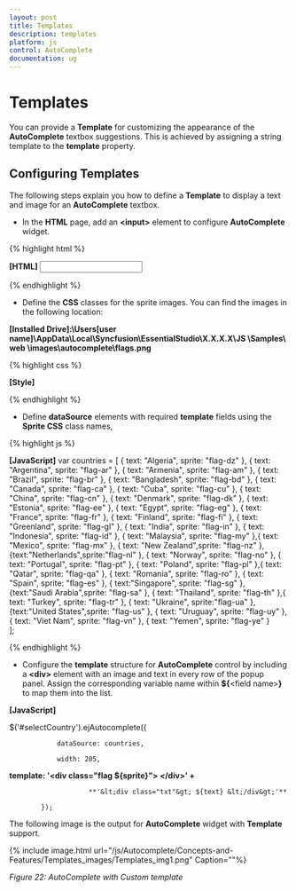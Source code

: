 ```yaml
---
layout: post
title: Templates
description: templates
platform: js
control: AutoComplete
documentation: ug
---
```


# Templates

You can provide a **Template** for customizing the appearance of the **AutoComplete** textbox suggestions. This is achieved by assigning a string template to the **template** property.

## Configuring Templates

The following steps explain you how to define a **Template** to display a text and image for an **AutoComplete** textbox.

* In the **HTML** page, add an **&lt;input&gt;** element to configure **AutoComplete** widget.



{% highlight html %}

**[HTML]**
         <input type="text" id="selectCountry" />


{% endhighlight %}



* Define the **CSS** classes for the sprite images. You can find the images in the following location:

**[Installed Drive]:\Users\[user name]\AppData\Local\Syncfusion\EssentialStudio\X.X.X.X\JS \Samples\ web \images\autocomplete\flags.png**



{% highlight css %}

**[Style]**
<style type="text/css" class="cssStyles">
        /* Sprite css for country flags */
        .flag
        {
            background: url("../images/autocomplete/flags.png") no-repeat;
            float: left;
            height: 15px;
            margin-right: 10px;
            margin-top: 3px;
            width: 25px;
        }

        .flag.flag-am {background-position: -25px 0}
        .flag.flag-ar {background-position: -50px 0}
        .flag.flag-bd {background-position: -75px 0}
        .flag.flag-br {background-position: -100px 0}
        .flag.flag-ca {background-position: -125px 0}
        .flag.flag-cn {background-position: 0 -15px}
        .flag.flag-cu {background-position: -25px -15px}
        .flag.flag-dk {background-position: -50px -15px}
        .flag.flag-dz {background-position: -75px -15px}
        .flag.flag-ee {background-position: -100px -15px}
        .flag.flag-eg {background-position: -125px -15px}
        .flag.flag-es {background-position: 0 -30px}
        .flag.flag-fi {background-position: -25px -30px}
        .flag.flag-fr {background-position: -50px -30px}
        .flag.flag-gl {background-position: -75px -30px}
        .flag.flag-id {background-position: -100px -30px}
        .flag.flag-in {background-position: -125px -30px}
        .flag.flag-mx {background-position: 0 -45px}
        .flag.flag-my {background-position: -25px -45px}
        .flag.flag-nl {background-position: -50px -45px}
        .flag.flag-no {background-position: -75px -45px}
        .flag.flag-nz {background-position: -100px -45px}
        .flag.flag-pl {background-position: -125px -45px}
        .flag.flag-pt {background-position: 0 -60px}
        .flag.flag-qa {background-position: -25px -60px}
        .flag.flag-ro {background-position: -50px -60px}
        .flag.flag-sa {background-position: -75px -60px}
        .flag.flag-sg {background-position: -100px -60px}
        .flag.flag-th {background-position: -125px -60px}
        .flag.flag-tr {background-position: 0 -75px}
        .flag.flag-ua {background-position: -25px -75px}
        .flag.flag-us {background-position: -50px -75px}
        .flag.flag-uy {background-position: -75px -75px}
        .flag.flag-vn {background-position: -100px -75px}
        .flag.flag-ye {background-position: -125px -75px}
        .txt {
            display: table-cell;
            height: 20px;
            vertical-align: middle;
        }  

   </style>



{% endhighlight %}



* Define **dataSource** elements with required **template** fields using the **Sprite CSS** class names,



{% highlight js %}

**[JavaScript]**
var countries = [
  { text: "Algeria", sprite: "flag-dz" }, { text: "Argentina", sprite: "flag-ar" },
  { text: "Armenia", sprite: "flag-am" }, { text: "Brazil", sprite: "flag-br" },
  { text: "Bangladesh", sprite: "flag-bd" }, { text: "Canada", sprite: "flag-ca" },
  { text: "Cuba", sprite: "flag-cu" }, { text: "China", sprite: "flag-cn" },
  { text: "Denmark", sprite: "flag-dk" }, { text: "Estonia", sprite: "flag-ee" },
  { text: "Egypt", sprite: "flag-eg" }, { text: "France", sprite: "flag-fr" },
  { text: "Finland", sprite: "flag-fi" }, { text: "Greenland", sprite: "flag-gl" },
  { text: "India", sprite: "flag-in" }, { text: "Indonesia", sprite: "flag-id" },
  { text: "Malaysia", sprite: "flag-my" },{ text: "Mexico", sprite: "flag-mx" },
  { text: "New Zealand",sprite: "flag-nz" },{text:"Netherlands",sprite:"flag-nl" },
  { text: "Norway", sprite: "flag-no" }, { text: "Portugal", sprite: "flag-pt" },
  { text: "Poland", sprite: "flag-pl" },{ text: "Qatar", sprite: "flag-qa" },
  { text: "Romania", sprite: "flag-ro" }, { text: "Spain", sprite: "flag-es" },
  { text:"Singapore", sprite: "flag-sg" },{text:"Saudi Arabia",sprite: "flag-sa" },
  { text: "Thailand", sprite: "flag-th" },{ text: "Turkey", sprite: "flag-tr" },
  { text: "Ukraine", sprite:"flag-ua" }, {text:"United States",sprite: "flag-us" },
  { text: "Uruguay", sprite: "flag-uy" }, { text: "Viet Nam", sprite: "flag-vn" },
  { text: "Yemen", sprite: "flag-ye" }	
];




{% endhighlight %}



* Configure the **template** structure for **AutoComplete** control by including a **&lt;div&gt;** element with an image and text in every row of the popup panel. Assign the corresponding variable name within **${**&lt;field name&gt;**}** to map them into the list.



**[JavaScript]**

$('#selectCountry').ejAutocomplete({

                dataSource: countries,

                width: 205,

**template: '&lt;div class="flag ${sprite}"&gt; &lt;/div&gt;' +**

                        **'&lt;div class="txt"&gt; ${text} &lt;/div&gt;'**

            });







The following image is the output for **AutoComplete** widget with **Template** support.



{% include image.html url="/js/Autocomplete/Concepts-and-Features/Templates_images/Templates_img1.png" Caption=""%}

_Figure 22: AutoComplete with Custom template_

